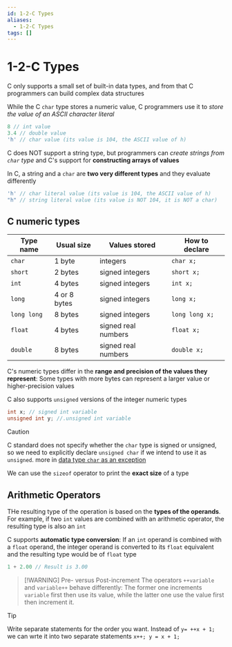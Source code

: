 ```yaml
---
id: 1-2-C Types
aliases:
  - 1-2-C Types
tags: []
---
```


# 1-2-C Types

C only supports a small set of built-in data types, and from that C programmers can build complex data structures

While the C `char` type stores a numeric value, C programmers use it to _store the value of an ASCII character literal_

```c
8 // int value
3.4 // double value
'h' // char value (its value is 104, the ASCII value of h)

```

C does NOT support a string type, but programmers can _create strings from `char` type_ and C's support for **constructing arrays of values**

In C, a string and a `char` are **two very different types** and they evaluate differently

```c
'h' // char literal value (its value is 104, the ASCII value of h)
"h" // string literal value (its value is NOT 104, it is NOT a char)
```

## C numeric types

| Type name   | Usual size   | Values stored       | How to declare |
| ----------- | ------------ | ------------------- | -------------- |
| `char`      | 1 byte       | integers            | `char x;`      |
| `short`     | 2 bytes      | signed integers     | `short x;`     |
| `int`       | 4 bytes      | signed integers     | `int x;`       |
| `long`      | 4 or 8 bytes | signed integers     | `long x;`      |
| `long long` | 8 bytes      | signed integers     | `long long x;` |
| `float`     | 4 bytes      | signed real numbers | `float x;`     |
| `double`    | 8 bytes      | signed real numbers | `double x;`    |

C's numeric types differ in the **range and precision of the values they represent**: Some types with more bytes can represent a larger value or higher-precision values

C also supports `unsigned` versions of the integer numeric types

```c
int x; // signed int variable
unsigned int y; //.unsigned int variable
```

> [!CAUTION]
> C standard does not specify whether the `char` type is signed or unsigned, so we need to explicitly declare `unsigned char` if we intend to use it as `unsigned`. more in [data type `char` as an exception](01-Areas/Computer/Computer_Architecture_Programmer_Perspective/notes/chapter2/2.1.Information%20Storage/Data%20type%20%60char%60%20as%20an%20exception.md)

We can use the `sizeof` operator to print the **exact size** of a type

## Arithmetic Operators

THe resulting type of the operation is based on the **types of the operands**. For example, if two `int` values are combined with an arithmetic operator, the resulting type is also an `int`

C supports **automatic type conversion**: If an `int` operand is combined with a `float` operand, the integer operand is converted to its `float` equivalent and the resulting type would be of `float` type

```c
1 + 2.00 // Result is 3.00
```

> [!WARNING] Pre- versus Post-increment
> The operators `++variable` and `variable++` behave differently: The former one increments `variable` first then use its value, while the latter one use the value first then increment it.

> [!TIP]
> Write separate statements for the order you want. Instead of `y= ++x + 1;` we can wrte it into two separate statements `x++; y = x + 1;`
